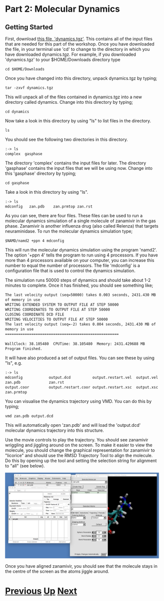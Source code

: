 # Part 2: Molecular Dynamics
## Getting Started

First, download [this file, 'dynamics.tgz'](https://drive.google.com/uc?export=download&id=0B_KkGMZ8ACfaRnRwTUN5MUhSTTQ). This contains all of the input files that are needed for this part of the workshop. Once you have downloaded the file, in your terminal use 'cd' to change to the directory in which you have downloaded dynamics.tgz. For example, if you downloaded 'dynamics.tgz' to your $HOME/Downloads directory type

```
cd $HOME/Downloads
```

Once you have changed into this directory, unpack dynamics.tgz by typing;

```
tar -zxvf dynamics.tgz
```

This will unpack all of the files contained in dynamics.tgz into a new directory called dynamics. Change into this directory by typing;

```
cd dynamics
```

Now take a look in this directory by using "ls" to list files in the directory.

```
ls
```

You should see the following two directories in this directory.

```
:-> ls
complex  gasphase
```

The directory 'complex' contains the input files for later. The directory 'gasphase' contains the input files that we will be using now. Change into this 'gasphase' directory by typing;

```
cd gasphase
```

Take a look in this directory by using "ls".

```
:-> ls
mdconfig   zan.pdb    zan.prmtop zan.rst
```

As you can see, there are four files. These files can be used to run a molecular dynamics simulation of a single molecule of zanamivir in the gas phase. Zanamivir is another influenza drug (also called Relenza) that targets neuraminidase. To run the molecular dynamics simulation type;

```
$NAMD/namd2 +ppn 4 mdconfig
```

This will run the molecular dynamics simulation using the program 'namd2'. The option '+ppn 4' tells the program to run using 4 processors. If you have more than 4 processors available on your computer, you can increase this number to equal the number of processors. The file 'mdconfig' is a configuration file that is used to control the dynamics simulation.

The simulation runs 50000 steps of dynamics and should take about 1-2 minutes to complete. Once it has finished, you should see something like;

```
The last velocity output (seq=50000) takes 0.003 seconds, 2431.430 MB of memory in use
WRITING EXTENDED SYSTEM TO OUTPUT FILE AT STEP 50000
WRITING COORDINATES TO OUTPUT FILE AT STEP 50000
CLOSING COORDINATE DCD FILE
WRITING VELOCITIES TO OUTPUT FILE AT STEP 50000
The last velocity output (seq=-2) takes 0.004 seconds, 2431.430 MB of memory in use
====================================================

WallClock: 38.105480  CPUTime: 38.105480  Memory: 2431.429688 MB
Program finished.
```

It will have also produced a set of output files. You can see these by using "ls", e.g.

```
:-> ls
mdconfig            output.dcd          output.restart.vel  output.vel          zan.pdb             zan.rst
output.coor         output.restart.coor output.restart.xsc  output.xsc          zan.prmtop
```

You can visualise the dynamics trajectory using VMD. You can do this by typing;

```
vmd zan.pdb output.dcd
```

This will automatically open 'zan.pdb' and will load the 'output.dcd' molecular dynamics trajectory into this structure. 

Use the movie controls to play the trajectory. You should see zanamivir wriggling and jiggling around on the screen. To make it easier to view the molecule, you should change the graphical representation for zanamivir to "licorice" and should use the RMSD Trajectory Tool to align the molecule. Do this by opening up the tool and setting the selection string for alignment to "all" (see below).

![Image of alignment window](vmd_started1.jpg)

Once you have aligned zanamivir, you should see that the molecule stays in the centre of the screen as the atoms jiggle around.

# [Previous](README.md) [Up](README.md) [Next](theory.md)
